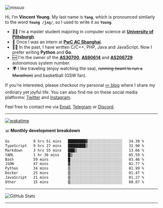 <p align="left"> <img src="https://komarev.com/ghpvc/?username=missuo&label=Profile%20views&color=0e75b6&style=flat" alt="missuo" /> </p>


Hi, I'm **Vincent Young**. My last name is **`Yang`**, which is pronounced similarly to the word **`Young /jʌŋ/`**, so I used to write it as **`Young`**. 

-  👨‍🎓 I'm a master student majoring in computer science at [**University of Pittsburgh**](https://www.pitt.edu).
-  💼 Once I was an intern at **[PwC AC Shanghai](https://www.linkedin.com/company/pwc-ac-shanghai/)**.
-  👨‍💻 In the past, I have written C/C++, PHP, Java and JavaScript. Now I prefer writing **Python** and **Go**.
-  🆕 I'm the owner of the **[AS30700](https://bgp.tools/as/30700)**, **[AS60614](https://bgp.tools/as/60614)** and **[AS206729](https://bgp.tools/as/206729)** autonomous system number.
-  🌍 I like traveling (enjoy watching the sea), ~~running (want to run a Marathon)~~ and basketball (GSW fan).

If you're interested, please checkout my personal [✏️ blog](https://missuo.me/) where I share my ordinary yet joyful life. You can also find me on these social media platforms: [Twitter](https://twitter.com/m1ssuo) and [Instagram](https://www.instagram.com/missuo.me).

Feel free to contact me via <a href="mailto:me@owo.nz">Email</a>, [Telegram](https://t.me/missuo) or [Discord](https://discordapp.com/users/missuo#7448).

-------

[![wakatime](https://wakatime.com/badge/user/c13cd961-40ca-417a-afb6-1f9ea8ac295c.svg)](https://wakatime.com/@missuo)

📊 **Monthly development breakdown**
<!--START_SECTION:waka-->

```txt
Go           9 hrs 51 mins   ████████▓░░░░░░░░░░░░░░░░   34.30 %
TypeScript   9 hrs 27 mins   ████████▒░░░░░░░░░░░░░░░░   32.90 %
Markdown     3 hrs 55 mins   ███▒░░░░░░░░░░░░░░░░░░░░░   13.66 %
YAML         1 hr 36 mins    █▒░░░░░░░░░░░░░░░░░░░░░░░   05.59 %
Bash         59 mins         █░░░░░░░░░░░░░░░░░░░░░░░░   03.46 %
JSON         47 mins         ▓░░░░░░░░░░░░░░░░░░░░░░░░   02.77 %
Python       34 mins         ▒░░░░░░░░░░░░░░░░░░░░░░░░   01.99 %
Docker       25 mins         ▒░░░░░░░░░░░░░░░░░░░░░░░░   01.47 %
JavaScript   21 mins         ▒░░░░░░░░░░░░░░░░░░░░░░░░   01.27 %
Other        15 mins         ▒░░░░░░░░░░░░░░░░░░░░░░░░   00.87 %
```

<!--END_SECTION:waka-->

-------

![GitHub Stats](https://github-readme-stats-opal-alpha-76.vercel.app/api?username=missuo&show_icons=true&theme=transparent)

-------

